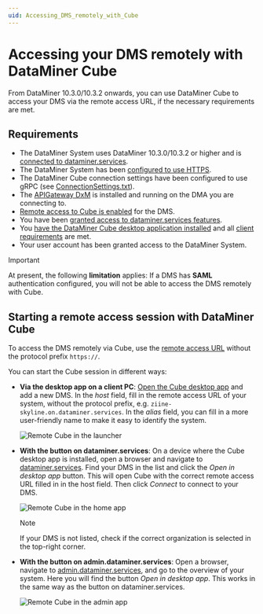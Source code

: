 ```yaml
---
uid: Accessing_DMS_remotely_with_Cube
---
```


# Accessing your DMS remotely with DataMiner Cube

From DataMiner 10.3.0/10.3.2 onwards, you can use DataMiner Cube to access your DMS via the remote access URL, if the necessary requirements are met.<!-- RN 37841 -->

## Requirements

- The DataMiner System uses DataMiner 10.3.0/10.3.2 or higher and is [connected to dataminer.services](xref:Connecting_your_DataMiner_System_to_the_cloud).
- The DataMiner System has been [configured to use HTTPS](xref:Setting_up_HTTPS_on_a_DMA).
- The DataMiner Cube connection settings have been configured to use gRPC (see [ConnectionSettings.txt](xref:ConnectionSettings_txt)).
- The [APIGateway DxM](xref:DataMinerExtensionModules#apigateway) is installed and running on the DMA you are connecting to.
- [Remote access to Cube is enabled](xref:Controlling_remote_access) for the DMS.
- You have been [granted access to dataminer.services features](xref:Giving_users_access_to_cloud_features).
- You [have the DataMiner Cube desktop application installed](xref:Installing_configuring_the_DataMiner_Cube_software) and all [client requirements](xref:DataMiner_Client_Requirements) are met.
- Your user account has been granted access to the DataMiner System.

> [!IMPORTANT]
> At present, the following **limitation** applies: If a DMS has **SAML** authentication configured, you will not be able to access the DMS remotely with Cube.

## Starting a remote access session with DataMiner Cube

To access the DMS remotely via Cube, use the [remote access URL](xref:Cloud_Remote_Access_URL) without the protocol prefix `https://`.

You can start the Cube session in different ways:

- **Via the desktop app on a client PC**: [Open the Cube desktop app](xref:Using_the_desktop_app) and add a new DMS. In the *host* field, fill in the remote access URL of your system, without the protocol prefix, e.g. `ziine-skyline.on.dataminer.services`. In the *alias* field, you can fill in a more user-friendly name to make it easy to identify the system.

  ![Remote Cube in the launcher](~/user-guide/images/RemoteCubeLauncher.png)

- **With the button on dataminer.services**: On a device where the Cube desktop app is installed, open a browser and navigate to [dataminer.services](https://dataminer.services). Find your DMS in the list and click the *Open in desktop app* button. This will open Cube with the correct remote access URL filled in in the host field. Then click *Connect* to connect to your DMS.

  ![Remote Cube in the home app](~/user-guide/images/CcaHomeApp.png)

  > [!NOTE]
  > If your DMS is not listed, check if the correct organization is selected in the top-right corner.

- **With the button on admin.dataminer.services**: Open a browser, navigate to [admin.dataminer.services](https://admin.dataminer.services), and go to the overview of your system. Here you will find the button *Open in desktop app*. This works in the same way as the button on dataminer.services.

  ![Remote Cube in the admin app](~/user-guide/images/RemoteCubeAdminApp.png)
